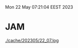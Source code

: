 Mon 22 May 07:21:04 EEST 2023
# JAM
<a href='./cache/202305/22_07.log'>./cache/202305/22_07.log</a>

